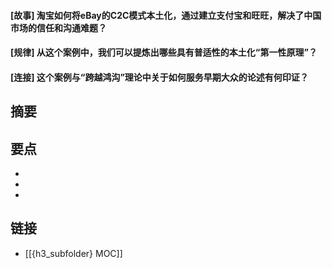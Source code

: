 #### [故事] 淘宝如何将eBay的C2C模式本土化，通过建立支付宝和旺旺，解决了中国市场的信任和沟通难题？


#### [规律] 从这个案例中，我们可以提炼出哪些具有普适性的本土化“第一性原理”？


#### [连接] 这个案例与“跨越鸿沟”理论中关于如何服务早期大众的论述有何印证？


## 摘要


## 要点

- 
- 
- 

## 链接

- [[{h3_subfolder} MOC]]
